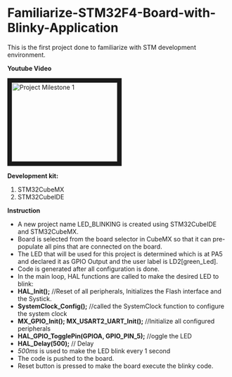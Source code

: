 # Familiarize-STM32F4-Board-with-Blinky-Application

This is the first project done to familiarize with STM development environment. 

**Youtube Video**

<a href="http://www.youtube.com/watch?feature=player_embedded&v=6JYLMo7ZYY4
" target="_blank"><img src="http://img.youtube.com/vi/6JYLMo7ZYY4/0.jpg" 
alt="Project Milestone 1" width="240" height="180" border="10" /></a>

**Development kit:**
1. STM32CubeMX
2. STM32CubeIDE

**Instruction**

* A new project name LED_BLINKING is created using STM32CubeIDE and STM32CubeMX.
* Board is selected from the board selector in CubeMX so that it can pre-populate all pins that are connected on the board.
* The LED that will be used for this project is determined which is at PA5 and declared it as GPIO Output and the user label is LD2[green_Led].
* Code is generated after all configuration is done. 
* In the main loop, HAL functions are called to make the desired LED to blink:
* **HAL_Init();** //Reset of all peripherals, Initializes the Flash interface and the Systick.
* **SystemClock_Config();** //called the SystemClock function to configure the system clock
* **MX_GPIO_Init(); MX_USART2_UART_Init();** //Initialize all configured peripherals
* **HAL_GPIO_TogglePin(GPIOA, GPIO_PIN_5);** //oggle the LED
* **HAL_Delay(500);** // Delay
* *500ms* is used to make the LED blink every 1 second
* The code is pushed to the board.
* Reset button is pressed to make the board execute the blinky code.
